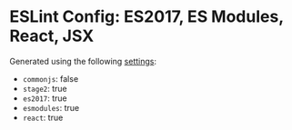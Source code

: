 # ESLint Config: ES2017, ES Modules, React, JSX

Generated using the following [settings](https://github.com/wildpeaks/packages-eslint-config#readme):

- `commonjs`: false
- `stage2`: true
- `es2017`: true
- `esmodules`: true
- `react`: true
	